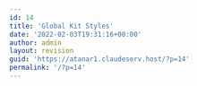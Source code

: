 ```yaml
---
id: 14
title: 'Global Kit Styles'
date: '2022-02-03T19:31:16+00:00'
author: admin
layout: revision
guid: 'https://atanar1.claudeserv.host/?p=14'
permalink: '/?p=14'
---
```


